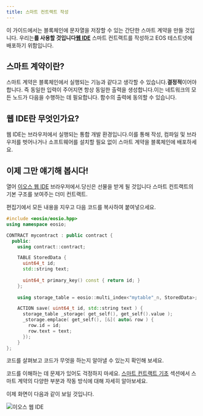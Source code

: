 ```yaml
---
title: 스마트 컨트랙트 작성
--- 
```


이 가이드에서는 블록체인에 문자열을 저장할 수 있는 간단한 스마트 계약을 만들 것입니다.
우리는**를 사용할 것입니다[웹 IDE](https://eos-web-ide.netlify.app/)** 스마트 컨트랙트를 작성하고 EOS 테스트넷에 배포하기 위함입니다.

## 스마트 계약이란?

스마트 계약은 블록체인에서 실행되는 기능과 같다고 생각할 수 있습니다.**결정적**이어야 합니다. 즉 
동일한 입력이 주어지면 항상 동일한 출력을 생성합니다.이는 네트워크의 모든 노드가 다음을 수행하는 데 필요합니다.
함수의 출력에 동의할 수 있습니다.

## 웹 IDE란 무엇인가요?

웹 IDE는 브라우저에서 실행되는 통합 개발 환경입니다.이를 통해 작성, 컴파일 및
브라우저를 벗어나거나 소프트웨어를 설치할 필요 없이 스마트 계약을 블록체인에 배포하세요.

## 이제 그만 얘기해 봅시다!

열어 [이오스 웹 IDE](https://eos-web-ide.netlify.app/) 브라우저에서.당신은 선물을 받게 될 것입니다
스마트 컨트랙트의 기본 구조를 보여주는 더미 컨트랙트.

편집기에서 모든 내용을 지우고 다음 코드를 복사하여 붙여넣으세요.

```cpp
#include <eosio/eosio.hpp>
using namespace eosio;

CONTRACT mycontract : public contract {
  public:
    using contract::contract;

    TABLE StoredData {
      uint64_t id;
      std::string text;
      
      uint64_t primary_key() const { return id; }
    };
    
    using storage_table = eosio::multi_index<"mytable"_n, StoredData>;

    ACTION save( uint64_t id, std::string text ) {
      storage_table _storage( get_self(), get_self().value );
      _storage.emplace( get_self(), [&]( auto& row ) {
        row.id = id;
        row.text = text;
      });
    }
};
```

코드를 살펴보고 코드가 무엇을 하는지 알아낼 수 있는지 확인해 보세요. 

코드를 이해하는 데 문제가 있어도 걱정하지 마세요. [스마트 컨트랙트 기초](/docs/03_smart-contracts/01_contract-anatomy.md)
섹션에서 스마트 계약의 다양한 부분과 작동 방식에 대해 자세히 알아보세요.

이제 화면이 다음과 같이 보일 것입니다.

![이오스 웹 IDE](/images/native-web-ide-basics.png)
